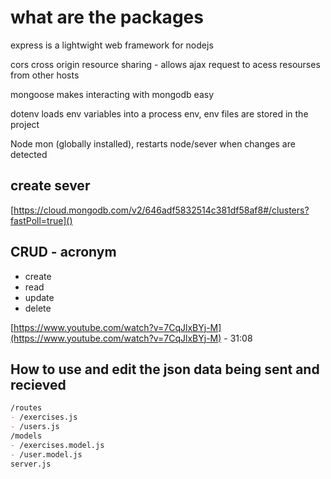 # what are the packages

express is a lightwight web framework for nodejs

cors cross origin resource sharing - allows ajax request to acess resourses from other hosts

mongoose makes interacting with mongodb easy

dotenv loads env variables into a process env, env files are stored in the project

Node mon (globally installed), restarts node/sever when changes are detected

## create sever

[https://cloud.mongodb.com/v2/646adf5832514c381df58af8#/clusters?fastPoll=true]()

## CRUD - acronym

- create
- read
- update
- delete

[https://www.youtube.com/watch?v=7CqJlxBYj-M](https://www.youtube.com/watch?v=7CqJlxBYj-M) - 31:08

## How to use and edit the json data being sent and recieved

```markdown
/routes
- /exercises.js
- /users.js
/models
- /exercises.model.js
- /user.model.js
server.js
```
